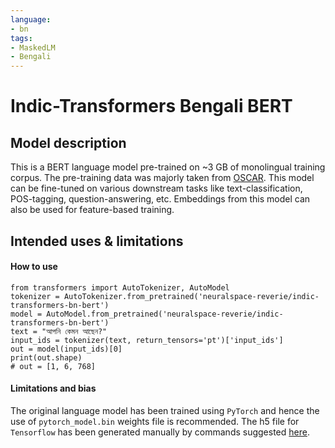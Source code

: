 ```yaml
---
language: 
- bn 
tags:
- MaskedLM
- Bengali
---
```

# Indic-Transformers Bengali BERT
## Model description
This is a BERT language model pre-trained on ~3 GB of monolingual training corpus. The pre-training data was majorly taken from [OSCAR](https://oscar-corpus.com/).
This model can be fine-tuned on various downstream tasks like text-classification, POS-tagging, question-answering, etc. Embeddings from this model can also be used for feature-based training.
## Intended uses & limitations
#### How to use
```
from transformers import AutoTokenizer, AutoModel
tokenizer = AutoTokenizer.from_pretrained('neuralspace-reverie/indic-transformers-bn-bert')
model = AutoModel.from_pretrained('neuralspace-reverie/indic-transformers-bn-bert')
text = "আপনি কেমন আছেন?"
input_ids = tokenizer(text, return_tensors='pt')['input_ids']
out = model(input_ids)[0]
print(out.shape)
# out = [1, 6, 768] 
```
#### Limitations and bias
The original language model has been trained using `PyTorch` and hence the use of `pytorch_model.bin` weights file is recommended. The h5 file for `Tensorflow` has been generated manually by commands suggested [here](https://huggingface.co/transformers/model_sharing.html).
